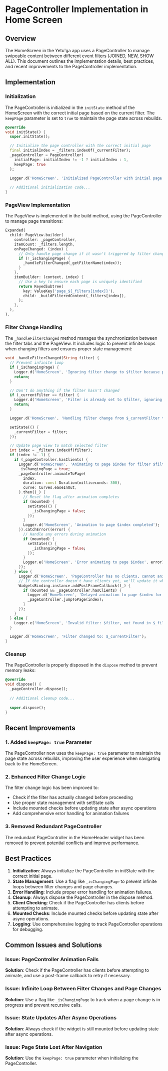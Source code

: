 # PageController Implementation in Home Screen

## Overview

The HomeScreen in the Yetu'ga app uses a PageController to manage swipeable content between different event filters (JOINED, NEW, SHOW ALL). This document outlines the implementation details, best practices, and recent improvements to the PageController implementation.

## Implementation

### Initialization

The PageController is initialized in the `initState` method of the HomeScreen with the correct initial page based on the current filter. The `keepPage` parameter is set to `true` to maintain the page state across rebuilds.

```dart
@override
void initState() {
  super.initState();

  // Initialize the page controller with the correct initial page
  final initialIndex = _filters.indexOf(_currentFilter);
  _pageController = PageController(
    initialPage: initialIndex != -1 ? initialIndex : 1,
    keepPage: true
  );

  Logger.d('HomeScreen', 'Initialized PageController with initial page: ${initialIndex != -1 ? initialIndex : 1}');
  
  // Additional initialization code...
}
```

### PageView Implementation

The PageView is implemented in the build method, using the PageController to manage page transitions:

```dart
Expanded(
  child: PageView.builder(
    controller: _pageController,
    itemCount: _filters.length,
    onPageChanged: (index) {
      // Only handle page change if it wasn't triggered by filter change
      if (!_isChangingPage) {
        _handleFilterChanged(_getFilterName(index));
      }
    },
    itemBuilder: (context, index) {
      // Use a key to ensure each page is uniquely identified
      return KeyedSubtree(
        key: ValueKey('page_${_filters[index]}'),
        child: _buildFilteredContent(_filters[index]),
      );
    },
  ),
),
```

### Filter Change Handling

The `_handleFilterChanged` method manages the synchronization between the filter tabs and the PageView. It includes logic to prevent infinite loops when changing filters and ensures proper state management:

```dart
void _handleFilterChanged(String filter) {
  // Prevent infinite loop
  if (_isChangingPage) {
    Logger.d('HomeScreen', 'Ignoring filter change to $filter because page is already changing');
    return;
  }

  // Don't do anything if the filter hasn't changed
  if (_currentFilter == filter) {
    Logger.d('HomeScreen', 'Filter is already set to $filter, ignoring');
    return;
  }

  Logger.d('HomeScreen', 'Handling filter change from $_currentFilter to $filter');

  setState(() {
    _currentFilter = filter;
  });

  // Update page view to match selected filter
  int index = _filters.indexOf(filter);
  if (index != -1) {
    if (_pageController.hasClients) {
      Logger.d('HomeScreen', 'Animating to page $index for filter $filter');
      _isChangingPage = true;
      _pageController.animateToPage(
        index,
        duration: const Duration(milliseconds: 300),
        curve: Curves.easeInOut,
      ).then((_) {
        // Reset the flag after animation completes
        if (mounted) {
          setState(() {
            _isChangingPage = false;
          });
        }
        Logger.d('HomeScreen', 'Animation to page $index completed');
      }).catchError((error) {
        // Handle any errors during animation
        if (mounted) {
          setState(() {
            _isChangingPage = false;
          });
        }
        Logger.e('HomeScreen', 'Error animating to page $index', error);
      });
    } else {
      Logger.d('HomeScreen', 'PageController has no clients, cannot animate');
      // If the controller doesn't have clients yet, we'll update it when it does
      WidgetsBinding.instance.addPostFrameCallback((_) {
        if (mounted && _pageController.hasClients) {
          Logger.d('HomeScreen', 'Delayed animation to page $index for filter $filter');
          _pageController.jumpToPage(index);
        }
      });
    }
  } else {
    Logger.e('HomeScreen', 'Invalid filter: $filter, not found in $_filters');
  }

  Logger.d('HomeScreen', 'Filter changed to: $_currentFilter');
}
```

### Cleanup

The PageController is properly disposed in the `dispose` method to prevent memory leaks:

```dart
@override
void dispose() {
  _pageController.dispose();
  
  // Additional cleanup code...
  
  super.dispose();
}
```

## Recent Improvements

### 1. Added `keepPage: true` Parameter

The PageController now uses the `keepPage: true` parameter to maintain the page state across rebuilds, improving the user experience when navigating back to the HomeScreen.

### 2. Enhanced Filter Change Logic

The filter change logic has been improved to:
- Check if the filter has actually changed before proceeding
- Use proper state management with setState calls
- Include mounted checks before updating state after async operations
- Add comprehensive error handling for animation failures

### 3. Removed Redundant PageController

The redundant PageController in the HomeHeader widget has been removed to prevent potential conflicts and improve performance.

## Best Practices

1. **Initialization**: Always initialize the PageController in initState with the correct initial page.
2. **State Management**: Use a flag like `_isChangingPage` to prevent infinite loops between filter changes and page changes.
3. **Error Handling**: Include proper error handling for animation failures.
4. **Cleanup**: Always dispose the PageController in the dispose method.
5. **Client Checking**: Check if the PageController has clients before attempting to animate.
6. **Mounted Checks**: Include mounted checks before updating state after async operations.
7. **Logging**: Use comprehensive logging to track PageController operations for debugging.

## Common Issues and Solutions

### Issue: PageController Animation Fails

**Solution**: Check if the PageController has clients before attempting to animate, and use a post-frame callback to retry if necessary.

### Issue: Infinite Loop Between Filter Changes and Page Changes

**Solution**: Use a flag like `_isChangingPage` to track when a page change is in progress and prevent recursive calls.

### Issue: State Updates After Async Operations

**Solution**: Always check if the widget is still mounted before updating state after async operations.

### Issue: Page State Lost After Navigation

**Solution**: Use the `keepPage: true` parameter when initializing the PageController.
